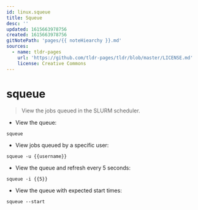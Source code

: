 ```yaml
---
id: linux.squeue
title: Squeue
desc: ''
updated: 1615663978756
created: 1615663978756
gitNotePath: 'pages/{{ noteHiearchy }}.md'
sources:
  - name: tldr-pages
    url: 'https://github.com/tldr-pages/tldr/blob/master/LICENSE.md'
    license: Creative Commons
---
```

# squeue

> View the jobs queued in the SLURM scheduler.

- View the queue:

`squeue`

- View jobs queued by a specific user:

`squeue -u {{username}}`

- View the queue and refresh every 5 seconds:

`squeue -i {{5}}`

- View the queue with expected start times:

`squeue --start`

